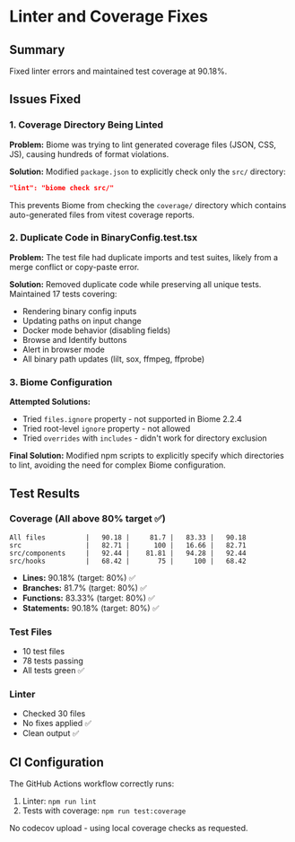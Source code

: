 # Linter and Coverage Fixes

## Summary
Fixed linter errors and maintained test coverage at 90.18%.

## Issues Fixed

### 1. Coverage Directory Being Linted
**Problem:** Biome was trying to lint generated coverage files (JSON, CSS, JS), causing hundreds of format violations.

**Solution:** Modified `package.json` to explicitly check only the `src/` directory:
```json
"lint": "biome check src/"
```

This prevents Biome from checking the `coverage/` directory which contains auto-generated files from vitest coverage reports.

### 2. Duplicate Code in BinaryConfig.test.tsx
**Problem:** The test file had duplicate imports and test suites, likely from a merge conflict or copy-paste error.

**Solution:** Removed duplicate code while preserving all unique tests. Maintained 17 tests covering:
- Rendering binary config inputs
- Updating paths on input change
- Docker mode behavior (disabling fields)
- Browse and Identify buttons
- Alert in browser mode
- All binary path updates (lilt, sox, ffmpeg, ffprobe)

### 3. Biome Configuration
**Attempted Solutions:**
- Tried `files.ignore` property - not supported in Biome 2.2.4
- Tried root-level `ignore` property - not allowed
- Tried `overrides` with `includes` - didn't work for directory exclusion

**Final Solution:**
Modified npm scripts to explicitly specify which directories to lint, avoiding the need for complex Biome configuration.

## Test Results

### Coverage (All above 80% target ✅)
```
All files          |   90.18 |     81.7 |   83.33 |   90.18
src                |   82.71 |      100 |   16.66 |   82.71
src/components     |   92.44 |    81.81 |   94.28 |   92.44
src/hooks          |   68.42 |       75 |     100 |   68.42
```

- **Lines:** 90.18% (target: 80%) ✅
- **Branches:** 81.7% (target: 80%) ✅
- **Functions:** 83.33% (target: 80%) ✅
- **Statements:** 90.18% (target: 80%) ✅

### Test Files
- 10 test files
- 78 tests passing
- All tests green ✅

### Linter
- Checked 30 files
- No fixes applied ✅
- Clean output ✅

## CI Configuration
The GitHub Actions workflow correctly runs:
1. Linter: `npm run lint`
2. Tests with coverage: `npm run test:coverage`

No codecov upload - using local coverage checks as requested.
